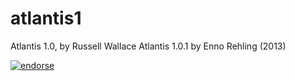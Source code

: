atlantis1
=========

Atlantis 1.0, by Russell Wallace
Atlantis 1.0.1 by Enno Rehling (2013)

[![endorse](https://api.coderwall.com/enno/endorsecount.png)](https://coderwall.com/enno)
